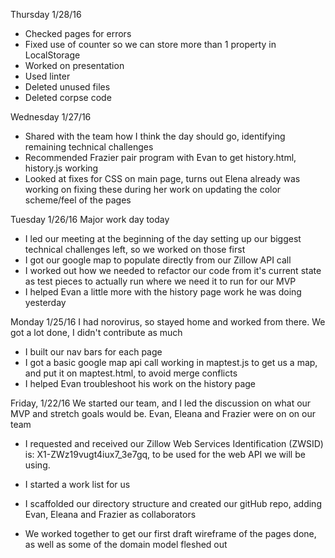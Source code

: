 Thursday 1/28/16
  * Checked pages for errors
  * Fixed use of counter so we can store more than 1 property in LocalStorage
  * Worked on presentation
  * Used linter
  * Deleted unused files
  * Deleted corpse code

Wednesday 1/27/16
  * Shared with the team how I think the day should go, identifying remaining technical challenges
  * Recommended Frazier pair program with Evan to get history.html, history.js working
  * Looked at fixes for CSS on main page, turns out Elena already was working on fixing these during her work on updating the color scheme/feel of the pages

Tuesday 1/26/16
  Major work day today
  * I led our meeting at the beginning of the day setting up our biggest technical challenges left, so we worked on those first
  * I got our google map to populate directly from our Zillow API call
  * I worked out how we needed to refactor our code from it's current state as test pieces to actually run where we need it to run for our MVP
  * I helped Evan a little more with the history page work he was doing yesterday

Monday 1/25/16
  I had norovirus, so stayed home and worked from there. We got a lot done, I didn't contribute as much
  * I built our nav bars for each page
  * I got a basic google map api call working in maptest.js to get us a map, and put it on maptest.html, to avoid merge conflicts
  * I helped Evan troubleshoot his work on the history page


Friday, 1/22/16
  We started our team, and I led the discussion on what our MVP and stretch goals would be. Evan, Eleana and Frazier were on on our team

  * I requested and received our Zillow Web Services Identification (ZWSID) is: X1-ZWz19vugt4iux7_3e7gq, to be used for the web API we will be using.

  * I started a work list for us

  * I scaffolded our directory structure and created our gitHub repo, adding Evan, Eleana and Frazier as collaborators

  * We worked together to get our first draft wireframe of the pages done, as well as some of the domain model fleshed out
